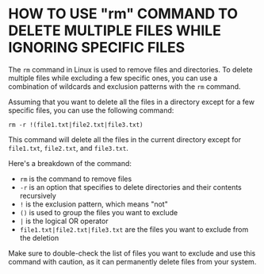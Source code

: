 # HOW TO USE "rm" COMMAND TO DELETE MULTIPLE FILES WHILE IGNORING SPECIFIC FILES

The `rm` command in Linux is used to remove files and directories. To delete multiple files while excluding a few specific ones, you can use a combination of wildcards and exclusion patterns with the `rm` command.

Assuming that you want to delete all the files in a directory except for a few specific files, you can use the following command:

```
rm -r !(file1.txt|file2.txt|file3.txt)
```

This command will delete all the files in the current directory except for `file1.txt`, `file2.txt`, and `file3.txt`.

Here's a breakdown of the command:

 * `rm` is the command to remove files
 * `-r` is an option that specifies to delete directories and their contents recursively
 * `!` is the exclusion pattern, which means "not"
 * `()` is used to group the files you want to exclude
 * `|` is the logical OR operator
 * `file1.txt|file2.txt|file3.txt` are the files you want to exclude from the deletion

Make sure to double-check the list of files you want to exclude and use this command with caution, as it can permanently delete files from your system.
